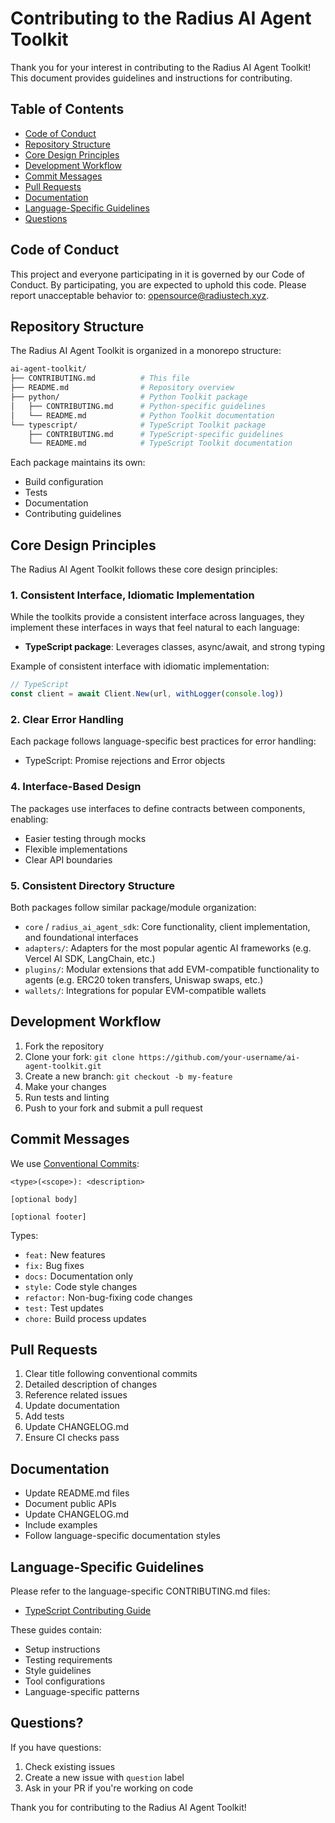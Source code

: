 # Contributing to the Radius AI Agent Toolkit

Thank you for your interest in contributing to the Radius AI Agent Toolkit! This document provides guidelines and instructions for
contributing.

## Table of Contents

- [Code of Conduct](#code-of-conduct)
- [Repository Structure](#repository-structure)
- [Core Design Principles](#core-design-principles)
- [Development Workflow](#development-workflow)
- [Commit Messages](#commit-messages)
- [Pull Requests](#pull-requests)
- [Documentation](#documentation)
- [Language-Specific Guidelines](#language-specific-guidelines)
- [Questions](#questions)

## Code of Conduct

This project and everyone participating in it is governed by our Code of Conduct. By participating, you are expected to
uphold this code. Please report unacceptable behavior to: [opensource@radiustech.xyz](mailto:opensource@radiustech.xyz).

## Repository Structure

The Radius AI Agent Toolkit is organized in a monorepo structure:

```bash
ai-agent-toolkit/
├── CONTRIBUTING.md          # This file
├── README.md                # Repository overview
├── python/                  # Python Toolkit package
│   ├── CONTRIBUTING.md      # Python-specific guidelines
│   └── README.md            # Python Toolkit documentation
└── typescript/              # TypeScript Toolkit package
    ├── CONTRIBUTING.md      # TypeScript-specific guidelines
    └── README.md            # TypeScript Toolkit documentation
```

Each package maintains its own:

- Build configuration
- Tests
- Documentation
- Contributing guidelines

## Core Design Principles

The Radius AI Agent Toolkit follows these core design principles:

### 1. Consistent Interface, Idiomatic Implementation

While the toolkits provide a consistent interface across languages, they implement these interfaces in ways that feel
natural to each language:

- **TypeScript package**: Leverages classes, async/await, and strong typing

Example of consistent interface with idiomatic implementation:

```typescript
// TypeScript
const client = await Client.New(url, withLogger(console.log))
```

### 2. Clear Error Handling

Each package follows language-specific best practices for error handling:

- TypeScript: Promise rejections and Error objects

### 4. Interface-Based Design

The packages use interfaces to define contracts between components, enabling:

- Easier testing through mocks
- Flexible implementations
- Clear API boundaries

### 5. Consistent Directory Structure

Both packages follow similar package/module organization:

- `core` / `radius_ai_agent_sdk`: Core functionality, client implementation, and foundational interfaces
- `adapters/`: Adapters for the most popular agentic AI frameworks (e.g. Vercel AI SDK, LangChain, etc.)
- `plugins/`: Modular extensions that add EVM-compatible functionality to agents (e.g. ERC20 token transfers, Uniswap swaps, etc.)
- `wallets/`: Integrations for popular EVM-compatible wallets

## Development Workflow

1. Fork the repository
2. Clone your fork: `git clone https://github.com/your-username/ai-agent-toolkit.git`
3. Create a new branch: `git checkout -b my-feature`
4. Make your changes
5. Run tests and linting
6. Push to your fork and submit a pull request

## Commit Messages

We use [Conventional Commits](https://www.conventionalcommits.org/):

```plaintext
<type>(<scope>): <description>

[optional body]

[optional footer]
```

Types:

- `feat:` New features
- `fix:` Bug fixes
- `docs:` Documentation only
- `style:` Code style changes
- `refactor:` Non-bug-fixing code changes
- `test:` Test updates
- `chore:` Build process updates

## Pull Requests

1. Clear title following conventional commits
2. Detailed description of changes
3. Reference related issues
4. Update documentation
5. Add tests
6. Update CHANGELOG.md
7. Ensure CI checks pass

## Documentation

- Update README.md files
- Document public APIs
- Update CHANGELOG.md
- Include examples
- Follow language-specific documentation styles

## Language-Specific Guidelines

Please refer to the language-specific CONTRIBUTING.md files:

- [TypeScript Contributing Guide](typescript/CONTRIBUTING.md)

These guides contain:

- Setup instructions
- Testing requirements
- Style guidelines
- Tool configurations
- Language-specific patterns

## Questions?

If you have questions:

1. Check existing issues
2. Create a new issue with `question` label
3. Ask in your PR if you're working on code

Thank you for contributing to the Radius AI Agent Toolkit!
